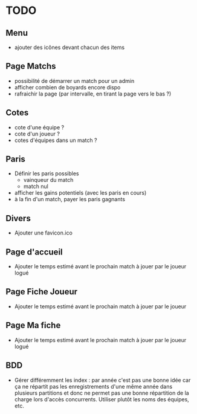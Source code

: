 TODO
=====

Menu
-----
* ajouter des icônes devant chacun des items



Page Matchs
------
* possibilité de démarrer un match pour un admin
* afficher combien de boyards encore dispo
* rafraichir la page (par intervalle, en tirant la page vers le bas ?)

Cotes
----
* cote d'une équipe ?
* cote d'un joueur ?
* cotes d'équipes dans un match ?


Paris
----
* Définir les paris possibles
	* vainqueur du match
	* match nul
* afficher les gains potentiels (avec les paris en cours)
* à la fin d'un match, payer les paris gagnants

Divers
-----
* Ajouter une favicon.ico

Page d'accueil
-------
* Ajouter le temps estimé avant le prochain match à jouer par le joueur logué

Page Fiche Joueur
--------
* Ajouter le temps estimé avant le prochain match à jouer par le joueur

Page Ma fiche
---------
* Ajouter le temps estimé avant le prochain match à jouer par le joueur logué

BDD
-----
* Gérer différemment les index : par année c'est pas une bonne idée car ça ne répartit pas les enregistrements d'une même année dans plusieurs partitions et donc ne permet pas une bonne répartition de la charge lors d'accès concurrents. Utiliser plutôt les noms des équipes, etc.